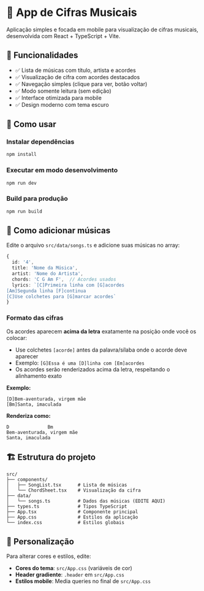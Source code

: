 # 🎸 App de Cifras Musicais

Aplicação simples e focada em mobile para visualização de cifras musicais, desenvolvida com React + TypeScript + Vite.

## 🚀 Funcionalidades

- ✅ Lista de músicas com título, artista e acordes
- ✅ Visualização de cifra com acordes destacados
- ✅ Navegação simples (clique para ver, botão voltar)
- ✅ Modo somente leitura (sem edição)
- ✅ Interface otimizada para mobile
- ✅ Design moderno com tema escuro

## 📱 Como usar

### Instalar dependências
```bash
npm install
```

### Executar em modo desenvolvimento
```bash
npm run dev
```

### Build para produção
```bash
npm run build
```

## 📝 Como adicionar músicas

Edite o arquivo `src/data/songs.ts` e adicione suas músicas no array:

```typescript
{
  id: '4',
  title: 'Nome da Música',
  artist: 'Nome do Artista',
  chords: 'C G Am F',  // Acordes usados
  lyrics: `[C]Primeira linha com [G]acordes
[Am]Segunda linha [F]continua
[C]Use colchetes para [G]marcar acordes`
}
```

### Formato das cifras

Os acordes aparecem **acima da letra** exatamente na posição onde você os colocar:

- Use colchetes `[acorde]` antes da palavra/sílaba onde o acorde deve aparecer
- Exemplo: `[G]Essa é uma [D]linha com [Em]acordes`
- Os acordes serão renderizados acima da letra, respeitando o alinhamento exato

**Exemplo:**
```
[D]Bem-aventurada, virgem mãe
[Bm]Santa, imaculada
```

**Renderiza como:**
```
D              Bm
Bem-aventurada, virgem mãe
Santa, imaculada
```

## 🏗️ Estrutura do projeto

```
src/
├── components/
│   ├── SongList.tsx      # Lista de músicas
│   └── ChordSheet.tsx    # Visualização da cifra
├── data/
│   └── songs.ts          # Dados das músicas (EDITE AQUI)
├── types.ts              # Tipos TypeScript
├── App.tsx               # Componente principal
├── App.css               # Estilos da aplicação
└── index.css             # Estilos globais
```

## 🎨 Personalização

Para alterar cores e estilos, edite:
- **Cores do tema**: `src/App.css` (variáveis de cor)
- **Header gradiente**: `.header` em `src/App.css`
- **Estilos mobile**: Media queries no final de `src/App.css`
